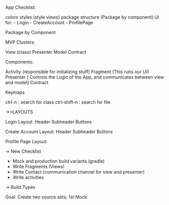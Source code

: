 App Checklist:



colors
styles (style views)
package structure (Package by component)
UI for:
	- Login
	- CreateAccount
	- ProfilePage

Package by Component

MVP Clusters:

View (class)
Presenter
Model
Contract


Components:

Activity (responsible for initializing stuff)
Fragment (This runs our UI)
Presenter ( Controls the Logic of the App, and communicates between view and model)
Contract


Keymaps

ctrl-n : search for class
ctrl-shift-n : search for file

->>LAYOUTS

Login Layout:
Header
Subheader
Buttons

Create Account Layout:
Header
Subheader
Buttons

Profile Page Layout:


-> New Checklist

- Mock and production build variants (gradle)
- Write Fragments (Views)
- Write Contact (communication channel for view and presenter)
- Write activities

-> Build Types

Goal: Create two source sets;
1st Mock
